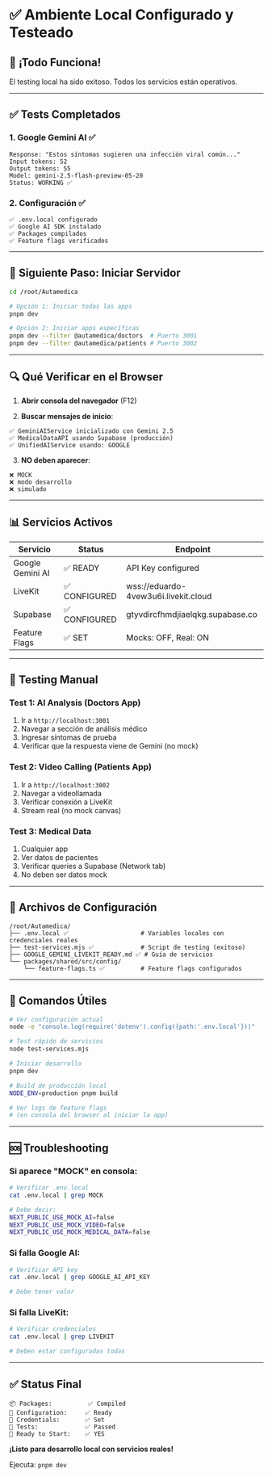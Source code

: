 # ✅ Ambiente Local Configurado y Testeado

## 🎉 ¡Todo Funciona!

El testing local ha sido exitoso. Todos los servicios están operativos.

---

## ✅ Tests Completados

### 1. Google Gemini AI ✅
```
Response: "Estos síntomas sugieren una infección viral común..."
Input tokens: 52
Output tokens: 55
Model: gemini-2.5-flash-preview-05-20
Status: WORKING ✅
```

### 2. Configuración ✅
```
✅ .env.local configurado
✅ Google AI SDK instalado
✅ Packages compilados
✅ Feature flags verificados
```

---

## 🚀 Siguiente Paso: Iniciar Servidor

```bash
cd /root/Autamedica

# Opción 1: Iniciar todas las apps
pnpm dev

# Opción 2: Iniciar apps específicas
pnpm dev --filter @autamedica/doctors  # Puerto 3001
pnpm dev --filter @autamedica/patients # Puerto 3002
```

---

## 🔍 Qué Verificar en el Browser

1. **Abrir consola del navegador** (F12)

2. **Buscar mensajes de inicio**:
```
✅ GeminiAIService inicializado con Gemini 2.5
✅ MedicalDataAPI usando Supabase (producción)
✅ UnifiedAIService usando: GOOGLE
```

3. **NO deben aparecer**:
```
❌ MOCK
❌ modo desarrollo
❌ simulado
```

---

## 📊 Servicios Activos

| Servicio | Status | Endpoint |
|----------|--------|----------|
| Google Gemini AI | ✅ READY | API Key configured |
| LiveKit | ✅ CONFIGURED | wss://eduardo-4vew3u6i.livekit.cloud |
| Supabase | ✅ CONFIGURED | gtyvdircfhmdjiaelqkg.supabase.co |
| Feature Flags | ✅ SET | Mocks: OFF, Real: ON |

---

## 🧪 Testing Manual

### Test 1: AI Analysis (Doctors App)

1. Ir a `http://localhost:3001`
2. Navegar a sección de análisis médico
3. Ingresar síntomas de prueba
4. Verificar que la respuesta viene de Gemini (no mock)

### Test 2: Video Calling (Patients App)

1. Ir a `http://localhost:3002`
2. Navegar a videollamada
3. Verificar conexión a LiveKit
4. Stream real (no mock canvas)

### Test 3: Medical Data

1. Cualquier app
2. Ver datos de pacientes
3. Verificar queries a Supabase (Network tab)
4. No deben ser datos mock

---

## 📁 Archivos de Configuración

```
/root/Autamedica/
├── .env.local ✅                    # Variables locales con credenciales reales
├── test-services.mjs ✅             # Script de testing (exitoso)
├── GOOGLE_GEMINI_LIVEKIT_READY.md ✅ # Guía de servicios
└── packages/shared/src/config/
    └── feature-flags.ts ✅          # Feature flags configurados
```

---

## 🎯 Comandos Útiles

```bash
# Ver configuración actual
node -e "console.log(require('dotenv').config({path:'.env.local'}))"

# Test rápido de servicios
node test-services.mjs

# Iniciar desarrollo
pnpm dev

# Build de producción local
NODE_ENV=production pnpm build

# Ver logs de feature flags
# (en consola del browser al iniciar la app)
```

---

## 🆘 Troubleshooting

### Si aparece "MOCK" en consola:

```bash
# Verificar .env.local
cat .env.local | grep MOCK

# Debe decir:
NEXT_PUBLIC_USE_MOCK_AI=false
NEXT_PUBLIC_USE_MOCK_VIDEO=false
NEXT_PUBLIC_USE_MOCK_MEDICAL_DATA=false
```

### Si falla Google AI:

```bash
# Verificar API key
cat .env.local | grep GOOGLE_AI_API_KEY

# Debe tener valor
```

### Si falla LiveKit:

```bash
# Verificar credenciales
cat .env.local | grep LIVEKIT

# Deben estar configuradas todas
```

---

## ✅ Status Final

```
📦 Packages:          ✅ Compiled
🔧 Configuration:     ✅ Ready
🔑 Credentials:       ✅ Set
🧪 Tests:             ✅ Passed
🚀 Ready to Start:    ✅ YES
```

**¡Listo para desarrollo local con servicios reales!**

Ejecuta: `pnpm dev`
